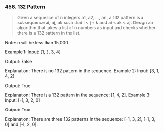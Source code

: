 ###  456. 132 Pattern
>Given a sequence of n integers a1, a2, ..., an, a 132 pattern is a subsequence ai, aj, ak such that i < j < k and ai < ak < aj. 
Design an algorithm that takes a list of n numbers as input and checks whether there is a 132 pattern in the list.
 
Note: n will be less than 15,000.

Example 1:
Input: [1, 2, 3, 4]

Output: False

Explanation: There is no 132 pattern in the sequence.
Example 2:
Input: [3, 1, 4, 2]

Output: True

Explanation: There is a 132 pattern in the sequence: [1, 4, 2].
Example 3:
Input: [-1, 3, 2, 0]

Output: True

Explanation: There are three 132 patterns in the sequence: [-1, 3, 2], [-1, 3, 0] and [-1, 2, 0].
